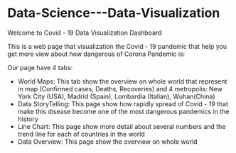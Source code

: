 # Data-Science---Data-Visualization

Welcome to Covid - 19 Data Visualization Dashboard

This is a web page that visualization the Covid - 19 pandemic that help you get more view about how dangerous of Corona Pandemic is:

Our page have 4 tabs:
- World Maps: This tab show the overview on whole world that represent in map (Confirmed cases, Deaths, Recoveries) and 4 metropolis: New York City (USA), Madrid (Spain), Lombardia (Italian), Wuhan(China)
- Data StoryTelling: This page show how rapidly spread of Covid - 19 that make this disease become one of the most dangerous pandemics in the history 
- Line Chart: This page show more detail about several numbers and the trend line for each of countries in the world 
- Data Overview: This page show the overview on whole world 

